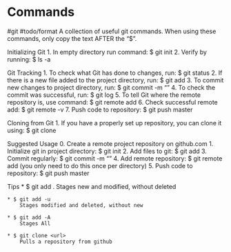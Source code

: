 # Commands
#git #todo/format
A collection of useful git commands. When using these commands, only copy the text AFTER the “$”.

Initializing Git
	1. In empty directory run command: $ git init 
	2. Verify by running: $ ls -a

Git Tracking
	1. To check what Git has done to changes, run: $ git status
	2. If there is a new file added to the project directory, run: $ git add <name>
	3. To commit new changes to project directory, run: $ git commit -m 	“<description of changes>”
	4. To check the commit was successful, run: $ git log
	5. To tell Git where the remote repository is, use command: $ git remote add <short nickname> <url of repository>
	6. Check successful remote add: $ git remote -v
	7. Push code to repository: $ git push <nickname> master

Cloning from Git
	1. If you have a properly set up repository, you can clone it using: $ git clone <repository url>


Suggested Usage
	0. Create a remote project repository on github.com
	1. Initialize git in project directory: $ git init
	2. Add files to git: $ git add <name>
	3. Commit regularly: $ git commit -m “<description of changes>”
	4. Add remote repository: $ git remote add <short nickname> <url of repository>
		(you only need to do this once per directory)
	5. Push code to repository: $ git push <nickname> master

Tips
	* $ git add .
		Stages new and modified, without deleted

	* $ git add -u
		Stages modified and deleted, without new

	* $ git add -A
		Stages All

	* $ git clone <url>
		Pulls a repository from github
